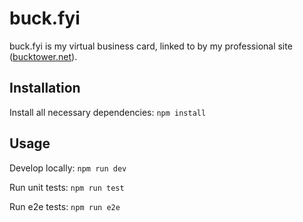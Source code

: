 # buck.fyi

buck.fyi is my virtual business card, linked to by my professional site ([bucktower.net](https://bucktower.net)).

## Installation

Install all necessary dependencies: `npm install`

## Usage

Develop locally: `npm run dev`

Run unit tests: `npm run test`

Run e2e tests: `npm run e2e`
